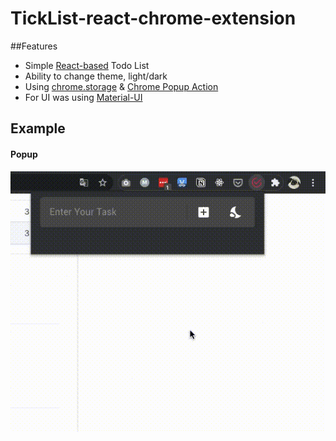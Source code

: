 # TickList-react-chrome-extension

##Features

- Simple [React-based](https://github.com/facebook/react) Todo List
- Ability to change theme, light/dark
- Using [chrome.storage](https://developer.chrome.com/apps/storage) & [Chrome Popup Action](https://developer.chrome.com/extensions/browserAction#popups)
- For UI was using [Material-UI](https://material-ui.com)

## Example

#### Popup

![Popup](assets/record-base.gif)
